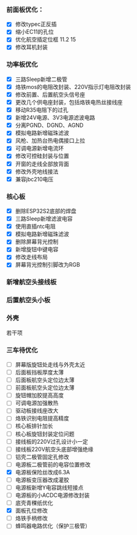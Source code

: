 ### 前面板优化：
- [X] 修改typec正反插
- [X] 缩小EC11的孔位
- [X] 优化航空插定位框  11.2  15
- [X] 修改耳机封装

### 功率板优化
- [X] 三路Sleep新增二极管
- [X] 烙铁mos的电阻改封装、220V指示灯电阻改封装
- [X] 修改前置、后置航空头信号座
- [X] 更改几个供电座封装，包括烙铁电热丝接线座
- [X] 移动R35电阻下的过孔
- [X] 新增24V电源、3V3电源滤波电路
- [X] 分离PGND、DGND、AGND
- [X] 模拟电路新增磁珠滤波
- [X] 风枪、加热台热电偶接口上拉
- [X] 可调电源新增电流环
- [X] 修改可控硅封装与位置
- [X] 开窗的走线全部放背面
- [X] 修改外壳地线接法
- [X] 兼容jbc210电压

### 核心板
- [X] 删除ESP32S2底部的焊盘
- [X] 三路Sleep新增滤波电容
- [X] 使用直插ntc电阻
- [X] 模拟电路新增磁珠滤波
- [X] 删除屏幕背光控制
- [X] 新增旋钮中键电容
- [X] 修改走线布局
- [X] 屏幕背光控制引脚改为RGB

### 新增航空头接线板

### 后置航空头小板

### 外壳
若干项


### 三车待优化
- [ ] 屏幕版旋钮处走线与外壳太近
- [ ] 后面板挡板厚度太薄
- [ ] 后面板航空头定位边太薄
- [ ] 前面板航空头定位边太薄
- [ ] 旋钮帽加胶提高高度
- [ ] 可调电源加强散热
- [ ] 驱动板接线座改大
- [ ] 烙铁识别电阻提高精度
- [ ] 核心板排针加长
- [ ] 核心板旋钮封装定位问题
- [ ] 接线板的220V过孔设计小一定
- [ ] 接线板220V航空头底部增强绝缘
- [ ] 铝壳二极管固定孔修改
- [ ] 电源板二极管前的电容位置修改
- [X] 电源板保险丝改成6.3A
- [ ] 电源板变压器改成灌胶
- [ ] 电源板新增Y电容跳线短接点
- [ ] 电源板的小ACDC电源修改封装
- [ ] 底壳青稞纸优化
- [X] 面板孔位修改
- [ ] 烙铁手柄修改
- [ ] 蜂鸣器电路优化（保护三极管）
